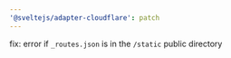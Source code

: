 ```yaml
---
'@sveltejs/adapter-cloudflare': patch
---
```


fix: error if `_routes.json` is in the `/static` public directory
